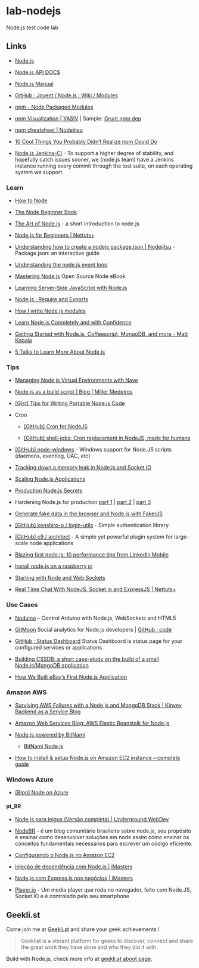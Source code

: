 lab-nodejs
==========

Node.js test code lab

## Links

* [Node.js](http://nodejs.org/) 

* [Node.js API DOCS](http://nodejs.org/api/)

* [Node.js Manual](http://nodemanual.org/latest/)

* [GitHub : Joyent / Node.js : Wiki / Modules](https://github.com/joyent/node/wiki/modules)

* [npm - Node Packaged Modules](https://npmjs.org/)

* [npm Visualization | YASIV](http://www.yasiv.com/npm) | Sample: [Grunt npm dep](http://www.yasiv.com/npm#view/grunt)

* [npm cheatsheet | Nodejitsu](https://blog.nodejitsu.com/npm-cheatsheet)

* [10 Cool Things You Probably Didn’t Realize npm Could Do](http://blog.izs.me/post/1675072029/10-cool-things-you-probably-didnt-realize-npm-could-do)

* [Node.js Jenkins-CI](http://jenkins.nodejs.org/) - To support a higher degree of stability, and hopefully catch issues sooner, we (node.js team) have a Jenkins instance running every commit through the test suite, on each operating system we support.


### Learn

* [How to Node](http://howtonode.org/)

* [The Node Beginner Book](http://www.nodebeginner.org/)

* [The Art of Node.js](https://github.com/maxogden/art-of-node) - a short introduction to node.js

* [Node.js for Beginners | Nettuts+](http://net.tutsplus.com/tutorials/javascript-ajax/node-js-for-beginners/)

* [Understanding how to create a nodejs package.json | Nodejitsu](http://package.json.nodejitsu.com/) - Package.json: an interactive guide

* [Understanding the node.js event loop](http://blog.mixu.net/2011/02/01/understanding-the-node-js-event-loop/)

* [Mastering Node.js](http://visionmedia.github.com/masteringnode/) Open Source Node eBook

* [Learning Server-Side JavaScript with Node.js](http://net.tutsplus.com/tutorials/javascript-ajax/learning-serverside-javascript-with-node-js/)

* [Node.js : Require and Exports](http://openmymind.net/2012/2/3/Node-Require-and-Exports/)

* [How I write Node.js modules](http://substack.net/how_I_write_modules)

* [Learn Node.js Completely and with Confidence](http://javascriptissexy.com/learn-node-js-completely-and-with-confidence/)

* [Getting Started with Node.js, Coffeescript, MongoDB, and more - Matt Kopala](http://mattkopala.com/blog/2012/02/12/getting-started-with-nodejs/)

* [5 Talks to Learn More About Node.js](http://blog.modulus.io/five-talks-learn-more-nodejs)


### Tips

* [Managing Node.js Virtual Environments with Nave](http://forge.zeunic.com/development/2013/managing-node-js-virtual-environments-with-nave)

* [Node.js as a build script | Blog | Miller Medeiros](http://blog.millermedeiros.com/node-js-as-a-build-script/)

* [[Gist] Tips for Writing Portable Node.js Code](https://gist.github.com/domenic/2790533)

* Cron

	* [[GitHub] Cron for NodeJS](https://github.com/ncb000gt/node-cron)
	
	* [[GitHub] shell-jobs: Cron replacement in NodeJS, made for humans](https://github.com/azer/shell-jobs)

* [[GitHub] node-windows](https://github.com/coreybutler/node-windows) - Windows support for Node.JS scripts (daemons, eventlog, UAC, etc)

* [Tracking down a memory leak in Node.js and Socket.IO](http://jpallen.net/2013/03/08/tracking-down-a-memory-leak-in-node-js-and-socket-io/)

* [Scaling Node.js Applications](http://cjihrig.com/blog/scaling-node-js-applications/)

* [Production Node.js Secrets](http://dshaw.github.com/2012-05-jsday/)

* Hardening Node.js for production [part 1](http://blog.argteam.com/coding/hardening-nodejs-production-process-supervisor/) | [part 2](http://blog.argteam.com/coding/hardening-node-js-for-production-part-2-using-nginx-to-avoid-node-js-load/) | [part 3](http://blog.argteam.com/coding/hardening-node-js-for-production-part-3-zero-downtime-deployments-with-nginx/)

* [Generate fake data in the browser and Node.js with FakerJS](https://github.com/marak/Faker.js)

* [[GitHub] kenshiro-o / login-utils](https://github.com/kenshiro-o/login-utils) - Simple authentication library

* [[GitHub] c9 / architect](https://github.com/c9/architect) - A simple yet powerful plugin system for large-scale node applications

* [Blazing fast node.js: 10 performance tips from LinkedIn Mobile](http://engineering.linkedin.com/nodejs/blazing-fast-nodejs-10-performance-tips-linkedin-mobile)

* [Install node.js on a raspberry pi](http://halusanation.com/post/49221746344/install-node-js-on-a-raspberry-pi)

* [Starting with Node and Web Sockets](http://codular.com/node-web-sockets)

* [Real Time Chat With NodeJS, Socket.io and ExpressJS | Nettuts+](http://net.tutsplus.com/tutorials/javascript-ajax/real-time-chat-with-nodejs-socket-io-and-expressjs/)


### Use Cases

* [Noduino](http://semu.github.io/noduino/) – Control Arduino with Node.js, WebSockets and HTML5

* [GitMoon](http://www.gitmoon.com/) Social analytics for Node.js developers | [GitHub : code](https://github.com/yaronn/gitmoon)

* [GitHub : Status Dashboard](https://github.com/obazoud/statusdashboard) Status Dashboard is status page for your configured services or applications.

* [Building CSSDB: a short case-study on the build of a small Node.js/MongoDB application](http://rowanmanning.com/posts/building-cssdb/)

* [How We Built eBay’s First Node.js Application](http://www.ebaytechblog.com/2013/05/17/how-we-built-ebays-first-node-js-application/)


### Amazon AWS

* [Surviving AWS Failures with a Node.js and MongoDB Stack | Kinvey Backend as a Service Blog](http://www.kinvey.com/blog/104/surviving-aws-failures-with-a-nodejs-and-mongodb-stack)

* [Amazon Web Services Blog: AWS Elastic Beanstalk for Node.js](http://aws.typepad.com/aws/2013/03/aws-elastic-beanstalk-for-nodejs.html)

* [Node.js powered by BitNami](https://aws.amazon.com/marketplace/pp/B008ASK0ZE) 

  * [BitNami Node.js](http://bitnami.com/stack/nodejs)

* [How to install & setup Node.js on Amazon EC2 instance – complete guide](http://iconof.com/blog/how-to-install-setup-node-js-on-amazon-aws-ec2-complete-guide/)


### Windows Azure

* [[Blog] Node on Azure](http://nodeblog.azurewebsites.net/)


#### pt_BR

* [Node.js para leigos (Versão completa) | Underground WebDev](http://www.udgwebdev.com/nodejs-para-leigos/)

* [NodeBR](http://nodebr.com/) - é um blog comunitário brasileiro sobre node.js, seu propósito é ensinar como desenvolver soluções em node assim como ensinar os conceitos fundamentais necessários para escrever um código eficiente.

* [Configurando o Node.js no Amazon EC2](http://pablocantero.com/blog/2012/01/04/configurando-o-node-js-no-amazon-ec2/)

* [Injeção de dependência com Node.js | iMasters](http://imasters.com.br/front-end/javascript/injecao-de-dependencia-com-node-js/)

* [Node.js com Express.js nos negócios | iMasters](http://imasters.com.br/front-end/javascript/node-js-com-express-js-nos-negocios/)

* [Player.io](http://openblog.github.com/2013/03/15/player.io/) - Um media player que roda no navegador, feito com Node.JS, Socket.IO e é controlado pelo seu smartphone

## Geekli.st

Come join me at [Geekli.st](https://geekli.st/erkobridee/invite/196DA487FB) and share your geek achievements !

> Geeklist is a vibrant platform for geeks to discover, connect and share the great work they have done and who they did it with.

Build with Node.js, check more info at [geekli.st about page](https://geekli.st/about).